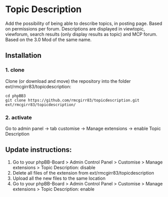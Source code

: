 Topic Description
===============

Add the possibility of being able to describe topics, in posting page. Based on permissions per forum.  Descriptions are displayed in viewtopic, viewforum, search results (only display results as topic) and MCP forum.  Based on the 3.0 Mod of the same name.

## Installation

### 1. clone
Clone (or download and move) the repository into the folder ext/rmcgirr83/topicdescription:

```
cd phpBB3
git clone https://github.com/rmcgirr83/topicdescription.git ext/rmcgirr83/topicdescription/
```

### 2. activate
Go to admin panel -> tab customise -> Manage extensions -> enable Topic Description


## Update instructions:
1. Go to your phpBB-Board > Admin Control Panel > Customise > Manage extensions > Topic Description: disable
2. Delete all files of the extension from ext/rmcgirr83/topicdescription
3. Upload all the new files to the same location
4. Go to your phpBB-Board > Admin Control Panel > Customise > Manage extensions > Topic Description: enable
